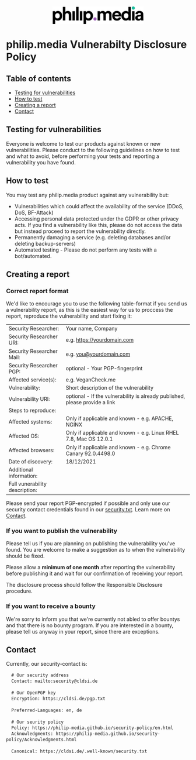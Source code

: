 <p align="center">
<img src="https://raw.githubusercontent.com/philip-media/security-policy/main/pmd.svg" alt="philip.media" width="250" align="center">
</p>

# philip.media Vulnerabilty Disclosure Policy

## Table of contents

- [Testing for vulnerabilities](#testing-for-vulnerabilties)
- [How to test](#how-to-test)
- [Creating a report](#creating-a-report)
- [Contact](#contact)

## Testing for vulnerabilities
Everyone is welcome to test our products against known or new vulnerabilities. 
Please conduct to the following guidelines on how to test and what to avoid, before performing your tests and reporting a vulnerability you have found. 

## How to test
You may test any philip.media product against any vulnerability but:
- Vulnerabilities which could affect the availability of the service (DDoS, DoS, BF-Attack)
- Accessing personal data protected under the GDPR or other privacy acts. If you find a vulnerability like this, please do not access the data but instead proceed to report the vulnerability directly.
- Permanently damaging a service (e.g. deleting databases and/or deleting backup-servers)
- Automated testing - Please do not perform any tests with a bot/automated.

## Creating a report
### Correct report format
We'd like to encourage you to use the following table-format if you send us a vulnerability report, as this is the easiest way for us to proccess the report, reproduce the vulnerability and start fixing it: 

|           	|                                                           	|
|--------------------------------	|-----------------------------------------------------------------------------	|
| Security Researcher:           	| Your name, Company                                                          	|
| Security Researcher URI:       	| e.g. https://yourdomain.com                                                 	|
| Security Researcher Mail:      	| e.g. you@yourdomain.com                                                     	|
| Security Researcher PGP:       	| optional - Your PGP-fingerprint                                             	|
| Affected service(s):           	| e.g. VeganCheck.me                                                          	|
| Vulnerability:                 	| Short description of the vulnerability                                      	|
| Vulnerability URI:             	| optional - If the vulnerability is already published, please provide a link 	|
| Steps to reproduce:            	|                                                                             	|
| Affected systems:              	| Only if applicable and known - e.g. APACHE, NGINX                           	|
| Affected OS:                   	| Only if applicable and known - e.g. Linux RHEL 7.8, Mac OS 12.0.1           	|
| Affected browsers:             	| Only if applicable and known - e.g. Chrome Canary 92.0.4498.0               	|
| Date of discovery:             	| 18/12/2021                                                                  	|
| Additional information:        	|                                                                             	|
| Full vunerability description: 	|                                                                             	|

Please send your report PGP-encrypted if possible and only use our security contact credentials found in our [security.txt](https://cldsi.de/.well-known/security.txt). Learn more on [Contact](#contact).

### If you want to publish the vulnerability
Please tell us if you are planning on publishing the vulnerability you've found. 
You are welcome to make a suggestion as to when the vulnerability should be fixed.

Please allow a **minimum of one month** after reporting the vulnerability before publishing it and wait for our confirmation of receiving your report.

The disclosure process should follow the Responsible Disclosure procedure.

### If you want to receive a bounty
We're sorry to inform you that we're currently not abled to offer bountys and that there is no bounty program. 
If you are interested in a bounty, please tell us anyway in your report, since there are exceptions. 

## Contact

Currently, our security-contact is:

      # Our security address
      Contact: mailto:security@cldsi.de

      # Our OpenPGP key
      Encryption: https://cldsi.de/pgp.txt

      Preferred-Languages: en, de

      # Our seurity policy
      Policy: https://philip-media.github.io/security-policy/en.html
      Acknowledgments: https://philip-media.github.io/security-policy/Acknowledgments.html

      Canonical: https://cldsi.de/.well-known/security.txt
